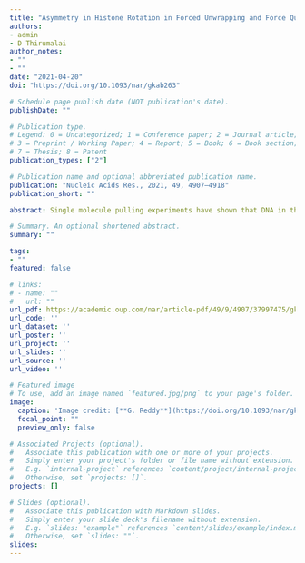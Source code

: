 ```yaml
---
title: "Asymmetry in Histone Rotation in Forced Unwrapping and Force Quench Rewrapping in a Nucleosome"
authors:
- admin
- D Thirumalai
author_notes:
- ""
- ""
date: "2021-04-20"
doi: "https://doi.org/10.1093/nar/gkab263"

# Schedule page publish date (NOT publication's date).
publishDate: ""

# Publication type.
# Legend: 0 = Uncategorized; 1 = Conference paper; 2 = Journal article;
# 3 = Preprint / Working Paper; 4 = Report; 5 = Book; 6 = Book section;
# 7 = Thesis; 8 = Patent
publication_types: ["2"]

# Publication name and optional abbreviated publication name.
publication: "Nucleic Acids Res., 2021, 49, 4907–4918"
publication_short: ""

abstract: Single molecule pulling experiments have shown that DNA in the nucleosomes unwraps in two stages from the histone protein core (HPC). The first stage, attributed to the rupture of the outer DNA turn, occurs between 3 and 5 pNs, and is reversible. The inner DNA turn ruptures irreversibly at forces between 9 and 15 pNs (or higher) in the second stage. Molecular simulations using the Self-Organized Polymer model capture the experimental findings. The unwrapping of the outer DNA turn is independent of the pulling direction. The rupture of the DNA inner turn depends on the pulling direction and involves overcoming substantial energetic (most likely electrostatic in origin) and kinetic barriers. They arise because the mechanical force has to generate sufficient torque to rotate the HPC by 180°. On the other hand, during the rewrapping process, HPC rotation is stochastic, with force playing no role. The assembly of the outer DNA wrap upon force quench nearly coincides with the unwrapping process, confirming the reversibility of the outer turn rupture. The asymmetry in HPC rotation during unwrapping and rewrapping explains the observed hysteresis in the stretch-release cycles in experiments. We propose experiments to test the prediction that HPC rotation produces kinetic barriers in the unwrapping process.

# Summary. An optional shortened abstract.
summary: ""

tags:
- ""
featured: false

# links:
# - name: ""
#   url: ""
url_pdf: https://academic.oup.com/nar/article-pdf/49/9/4907/37997475/gkab263.pdf
url_code: ''
url_dataset: ''
url_poster: ''
url_project: ''
url_slides: ''
url_source: ''
url_video: ''

# Featured image
# To use, add an image named `featured.jpg/png` to your page's folder. 
image:
  caption: 'Image credit: [**G. Reddy**](https://doi.org/10.1093/nar/gkab263)'
  focal_point: ""
  preview_only: false

# Associated Projects (optional).
#   Associate this publication with one or more of your projects.
#   Simply enter your project's folder or file name without extension.
#   E.g. `internal-project` references `content/project/internal-project/index.md`.
#   Otherwise, set `projects: []`.
projects: []

# Slides (optional).
#   Associate this publication with Markdown slides.
#   Simply enter your slide deck's filename without extension.
#   E.g. `slides: "example"` references `content/slides/example/index.md`.
#   Otherwise, set `slides: ""`.
slides:
---
```

